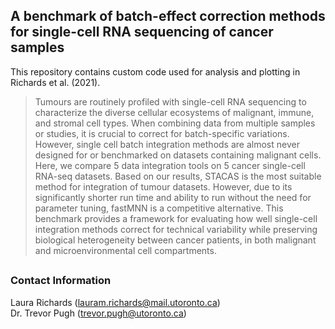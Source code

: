 ## A benchmark of batch-effect correction methods for single-cell RNA sequencing of cancer samples

This repository contains custom code used for analysis and plotting in Richards et al. (2021).

> Tumours are routinely profiled with single-cell RNA sequencing to characterize the diverse cellular ecosystems of malignant, immune, and stromal cell types.  When combining data from multiple samples or studies, it is crucial to correct for batch-specific variations. However, single cell batch integration methods are almost never designed for or benchmarked on datasets containing malignant cells. Here, we compare 5 data integration tools on 5 cancer single-cell RNA-seq datasets. Based on our results, STACAS is the most suitable method for integration of tumour datasets. However, due to its significantly shorter run time and ability to run without the need for parameter tuning, fastMNN is a competitive alternative. This benchmark provides a framework for evaluating how well single-cell integration methods correct for technical variability while preserving biological heterogeneity between cancer patients, in both malignant and microenvironmental cell compartments. 

##
### Contact Information
Laura Richards (lauram.richards@mail.utoronto.ca)  
Dr. Trevor Pugh (trevor.pugh@utoronto.ca)  
